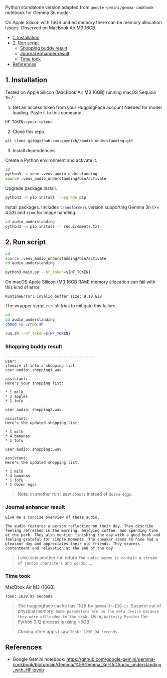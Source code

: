 Python standalone version adapted from `google-gemini/gemma-cookbook` notebook
for Gemma 3n model.

On Apple Silicon with 16GB unified memory there can be memory allocation issues.
Observed on MacBook Air M3 16GB.

- [1. Installation](#1-installation)
- [2. Run script](#2-run-script)
  - [Shopping buddy result](#shopping-buddy-result)
  - [Journal enhancer result](#journal-enhancer-result)
  - [Time took](#time-took)
- [References](#references)

## 1. Installation

Tested on Apple Silicon (MacBook Air M3 16GB) running macOS Sequoia 15.7

1. Get an access token from your HuggingFace account
Needed for model loading.  Paste it to this command.
```bash
HF_TOKEN=<your token>
```

2. Clone this repo.
```bash
git clone git@github.com:guynich/raudio_understanding.git
```

3. Install dependencies

Create a Python environment and activate it.
```bash
cd
python3 -m venv .venv_audio_understanding
source .venv_audio_understanding/bin/activate
```

Upgrade package install.
```bash
python3 -m pip install --upgrade pip
```

Install packages.  Includes `transformers` version supporting Gemma 3n
(>= 4.53) and `timm` for image handling.
```bash
cd audio_understanding
python3 -m pip install -r requirements.txt
```

## 2. Run script

```bash
cd
source .venv_audio_understanding/bin/activate
cd audio_understanding

python3 main.py --hf_token=${HF_TOKEN}
```

On macOS Apple Silicon (M3 16GB RAM) memory allocation can fail with this kind
of error.
```console
RuntimeError: Invalid buffer size: 9.10 GiB
```
The wrapper script `run.sh` *tries* to mitigate this failure.
```bash
cd
cd audio_understanding
chmod +x ./run.sh

run.sh --hf_token=${HF_TOKEN}
```

### Shopping buddy result

```console
----------------------------------------
user:
itemize it into a shopping list.
user audio: shopping1.wav

assistant:
Here's your shopping list:

* 1 milk
* 3 apples
* 1 tofu

user audio: shopping2.wav

assistant:
Here's the updated shopping list:

* 1 milk
* 4 bananas
* 1 tofu

user audio: shopping3.wav

assistant:
Here's the updated shopping list:

* 1 milk
* 4 bananas
* 1 tofu
* 1 dozen eggs
```

> Note: in another run I saw `donuts` instead of `dozen eggs`.

### Journal enhancer result
```console
Give me a concise overview of these audio.

The audio features a person reflecting on their day. They describe feeling refreshed in the morning, enjoying coffee, and spending time at the park. They also mention finishing the day with a good book and feeling grateful for simple moments. The speaker seems to have had a pleasant day and appreciates their old friends. They express contentment and relaxation at the end of the day.
```

> I also saw another run return
> `The audio seems to contain a stream of random characters and words,` ...

### Time took
MacBook Air M3 (16GB)
```console
Took: 1629.95 seconds
```

> The huggingface cache has 11GB for `gemma-3n-E2B-it`.  Suspect out of physical
> memory:
> `Some parameters are on the meta device because they were offloaded to the disk.`
> Using `Activity Monitor` the Python 3.12 process is using ~5GB.
>
> Closing other apps I saw `Took: 1230.94 seconds`.

## References

* Google Gemini notebook: https://github.com/google-gemini/gemma-cookbook/blob/main/Gemma/%5BGemma_3n%5DAudio_understanding_with_HF.ipynb
